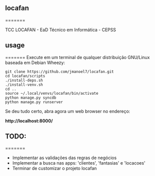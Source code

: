 ## locafan
=======

TCC LOCAFAN - EaD Técnico em Informática - CEPSS

## usage
=======
Execute em um terminal de qualquer distribuição GNU/Linux baseada em Debian Wheezy:

    git clone https://github.com/jmanoel7/locafan.git
    cd locafan/scripts
    ./install-deps.sh
    ./install-venv.sh
    cd ..
    source ~/.local/venvs/locafan/bin/activate
    python manage.py syncdb
    python manage.py runserver

Se deu tudo certo, abra agora um web browser no endereço:

**http://localhost:8000/**

## TODO:
=======
* Implementar as validações das regras de negócios
* Implementar a busca nas apps: 'clientes', 'fantasias' e 'locacoes'
* Terminar de customizar o projeto locafan

